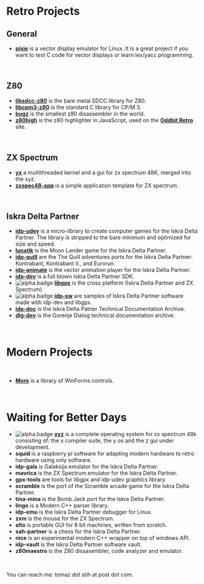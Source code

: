 
# Retro Projects

## General

 * [**pixie**](https://github.com/tstih/pixie) is a vector display emulator for Linux. It is a great project if you want to test C code for vector displays or learn lex/yacc programming.
<br/>

## Z80

 * [**libsdcc-z80**](https://github.com/tstih/libsdcc-z80) is the bare metal SDCC library for Z80. 
 * [**libcpm3-z80**](https://github.com/tstih/libcpm3-z80) is the standard C library for CP/M 3. 
 * [**bugz**](https://github.com/tstih/bugz) is the smallest z80 disassembler in the world.
 * [**z80high**](https://github.com/tstih/z80high) is the z80 highlighter in JavaScript, used on the [**Oddbit Retro**](http://www.oddbit-retro.org) site.
<br/>

## ZX Spectrum

 * [**yx**](https://github.com/tstih/yx) a multithreaded kernel and a gui for zx spectrum 48K, merged into the xyz.
 * [**zxspec48-app**](https://github.com/tstih/zxspec48-app) is a simple application template for ZX spectrum.
 <br/>

## Iskra Delta Partner

 * [**idp-udev**](https://github.com/tstih/idp-udev) is a micro-library to create computer games for the Iskra Delta Partner. The library is stripped to the bare minimum and optimized for size and speed.
 * [**lunatik**](https://github.com/tstih/lunatik) is the Moon Lander game for the Iskra Delta Partner.
 * [**idp-quill**](https://github.com/tstih/idp-quill) are the The Quill adventures ports for the Iskra Delta Partner: Kontrabant, Kontrabant II., and Eurorun.
 * [**idp-animate**](https://github.com/tstih/idp-animate) is the vector animation player for the Iskra Delta Partner.
 * [**idp-dev**](https://github.com/tstih/idp-dev) is a full blown Iskra Delta Partner SDK. 
 * ![alpha.badge] [**libgpx**](https://github.com/tstih/libgpx) is the cross platform (Iskra Delta Partner and ZX Spectrum) 
 * ![alpha.badge] [**idp-sw**](https://github.com/tstih/idp-sw) are samples of Iskra Delta Partner software made wtih idp-dev and libgpx.
 * [**idp-doc**](https://github.com/tstih/idp-doc) is the Iskra Delta Patner Technical Documentation Archive. 
 * [**dlg-dev**](https://github.com/tstih/dlg-dev) is the Gorenje Dialog technical documentation archive.
<br/>

# Modern Projects
<br/>

 * [**More**](https://github.com/tstih/more) is a library of WinForms controls.
<br/>

# Waiting for Better Days
 * ![alpha.badge] [**xyz**](https://github.com/tstih/xyz) is a complete operating system for zx spectrum 48k consisting of: the x compiler suite, the y os and the z gui under development.
 * **squid** is a raspberry pi software for adapting modern hardware to retro hardware using only software.
 * **idp-gala** is Galaksija emulator for the Iskra Delta Partner.
 * **mavrica** is the ZX Spectrum emulator for the Iskra Delta Partner.
 * **gpx-tools** are tools for libgpx and idp-udev graphics library.
 * **scramble** is the port of the Scramble arcade game for the Iskra Delta Partner.
 * **tina-mina** is the Bomb Jack port for the Iskra Delta Partner.
 * **lingo** is a Modern C++ parser library.
 * **idp-emu** is the Iskra Delta Partner debugger for Linux.
 * **zxm** is the mouse for the ZX Spectrum.
 * **alto** is portable GUI for 8 bit machines, written from scratch.
 * **sah-partner** is a chess for the Iskra Delta Partner.
 * **nice** is an experimental modern C++ wrapper on top of windows API.
 * **idp-vault** is the Iskra Delta Partner software vault.
 * **z80maestro** is the Z80 dissasembler, code analyzer and emulator.
<br/>

You can reach me: tomaz dot stih at post dot com.

[alpha.badge]:  https://img.shields.io/badge/status-alpha-red.svg